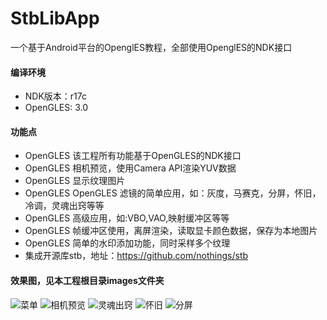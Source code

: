 # StbLibApp
一个基于Android平台的OpenglES教程，全部使用OpenglES的NDK接口
#### 编译环境
* NDK版本：r17c
* OpenGLES: 3.0
#### 功能点
* OpenGLES 该工程所有功能基于OpenGLES的NDK接口
* OpenGLES 相机预览，使用Camera API渲染YUV数据
* OpenGLES 显示纹理图片
* OpenGLES OpenGLES 滤镜的简单应用，如：灰度，马赛克，分屏，怀旧，冷调，灵魂出窍等等
* OpenGLES 高级应用，如:VBO,VAO,映射缓冲区等等
* OpenGLES 帧缓冲区使用，离屏渲染，读取显卡颜色数据，保存为本地图片
* OpenGLES 简单的水印添加功能，同时采样多个纹理
* 集成开源库stb，地址：https://github.com/nothings/stb
#### 效果图，见本工程根目录images文件夹
![菜单](https://github.com/wanglongsoft/StbLibApp/tree/master/images/menu.png)
![相机预览](https://github.com/wanglongsoft/StbLibApp/tree/master/images/camera_preview.png)
![灵魂出窍](https://github.com/wanglongsoft/StbLibApp/tree/master/images/filter_soul_out.png)
![怀旧](https://github.com/wanglongsoft/StbLibApp/tree/master/images/filter_nostalgia)
![分屏](https://github.com/wanglongsoft/StbLibApp/tree/master/images/filter_split.png)
